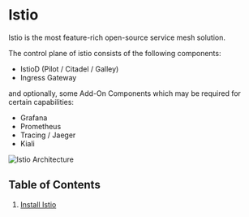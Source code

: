 # Istio

Istio is the most feature-rich open-source service mesh solution. 

The control plane of istio consists of the following components:

- IstioD (Pilot / Citadel / Galley)
- Ingress Gateway

and optionally, some Add-On Components which may be required for certain capabilities:

- Grafana
- Prometheus
- Tracing / Jaeger
- Kiali

![Istio Architecture](https://istio.io/latest/docs/ops/deployment/architecture/arch.svg)


## Table of Contents

1. [Install Istio](01_install_istio.md)
